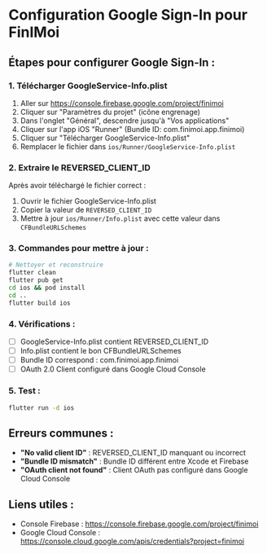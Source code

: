 # Configuration Google Sign-In pour FinIMoi

## Étapes pour configurer Google Sign-In :

### 1. Télécharger GoogleService-Info.plist
1. Aller sur https://console.firebase.google.com/project/finimoi
2. Cliquer sur "Paramètres du projet" (icône engrenage)
3. Dans l'onglet "Général", descendre jusqu'à "Vos applications"
4. Cliquer sur l'app iOS "Runner" (Bundle ID: com.finimoi.app.finimoi)
5. Cliquer sur "Télécharger GoogleService-Info.plist"
6. Remplacer le fichier dans `ios/Runner/GoogleService-Info.plist`

### 2. Extraire le REVERSED_CLIENT_ID
Après avoir téléchargé le fichier correct :
1. Ouvrir le fichier GoogleService-Info.plist
2. Copier la valeur de `REVERSED_CLIENT_ID`
3. Mettre à jour `ios/Runner/Info.plist` avec cette valeur dans `CFBundleURLSchemes`

### 3. Commandes pour mettre à jour :
```bash
# Nettoyer et reconstruire
flutter clean
flutter pub get
cd ios && pod install
cd ..
flutter build ios
```

### 4. Vérifications :
- [ ] GoogleService-Info.plist contient REVERSED_CLIENT_ID
- [ ] Info.plist contient le bon CFBundleURLSchemes
- [ ] Bundle ID correspond : com.finimoi.app.finimoi
- [ ] OAuth 2.0 Client configuré dans Google Cloud Console

### 5. Test :
```bash
flutter run -d ios
```

## Erreurs communes :
- **"No valid client ID"** : REVERSED_CLIENT_ID manquant ou incorrect
- **"Bundle ID mismatch"** : Bundle ID différent entre Xcode et Firebase
- **"OAuth client not found"** : Client OAuth pas configuré dans Google Cloud Console

## Liens utiles :
- Console Firebase : https://console.firebase.google.com/project/finimoi
- Google Cloud Console : https://console.cloud.google.com/apis/credentials?project=finimoi
